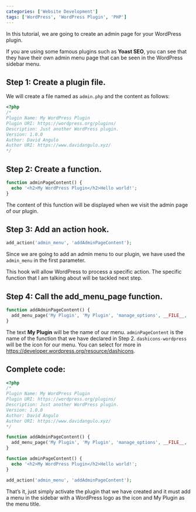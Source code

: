 ```yaml
---
categories: ['Website Development']
tags: ['WordPress', 'WordPress Plugin', 'PHP']
---
```

In this tutorial, we are going to create an admin page for your WordPress plugin.

If you are using some famous plugins such as **Yoast SEO**, you can see that they have their own admin menu page that can be seen in the WordPress sidebar menu.

## Step 1: Create a plugin file.
We will create a file named as `admin.php` and the content as follows:

```php
<?php
/* 
Plugin Name: My WordPress Plugin 
Plugin URI: https://wordpress.org/plugins/ 
Description: Just another WordPress plugin. 
Version: 1.0.0 
Author: David Angulo
Author URI: https://www.davidangulo.xyz/
*/
```
## Step 2: Create a function.

```php
function adminPageContent() {     
  echo '<h2>My WordPress Plugin</h2>Hello world!'; 
}
```

The content of this function will be displayed when we visit the admin page of our plugin.

## Step 3: Add an action hook.

```php
add_action('admin_menu', 'addAdminPageContent');
```

Since we are going to add an admin menu to our plugin, we have used the `admin_menu` in the first parameter.

This hook will allow WordPress to process a specific action. The specific function that I am talking about will be tackled next step.

## Step 4: Call the add_menu_page function.

```php
function addAdminPageContent() {    
  add_menu_page('My Plugin', 'My Plugin', 'manage_options', __FILE__, 'adminPageContent', 'dashicons-wordpress'); 
}
```

The text **My Plugin** will be the name of our menu. `adminPageContent` is the name of the function that we have declared in Step 2. `dashicons-wordpress` will be the icon for our menu. You can select for more in https://developer.wordpress.org/resource/dashicons.

## Complete code:

```php
<?php
/*
Plugin Name: My WordPress Plugin
Plugin URI: https://wordpress.org/plugins/
Description: Just another WordPress plugin.
Version: 1.0.0
Author: David Angulo
Author URI: https://www.davidangulo.xyz/
*/

function addAdminPageContent() {
  add_menu_page('My Plugin', 'My Plugin', 'manage_options', __FILE__, 'adminPageContent', 'dashicons-wordpress');
}

function adminPageContent() {
  echo '<h2>My WordPress Plugin</h2>Hello world!';
}

add_action('admin_menu', 'addAdminPageContent');
```

That’s it, just simply activate the plugin that we have created and it must add a menu in the sidebar with a WordPress logo as the icon and My Plugin as the menu title.
